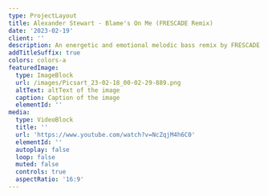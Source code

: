 ```yaml
---
type: ProjectLayout
title: Alexander Stewart - Blame's On Me (FRESCADE Remix)
date: '2023-02-19'
client: ''
description: An energetic and emotional melodic bass remix by FRESCADE.
addTitleSuffix: true
colors: colors-a
featuredImage:
  type: ImageBlock
  url: /images/Picsart_23-02-18_00-02-29-889.png
  altText: altText of the image
  caption: Caption of the image
  elementId: ''
media:
  type: VideoBlock
  title: ''
  url: 'https://www.youtube.com/watch?v=NcZqjM4h6C0'
  elementId: ''
  autoplay: false
  loop: false
  muted: false
  controls: true
  aspectRatio: '16:9'
---
```

